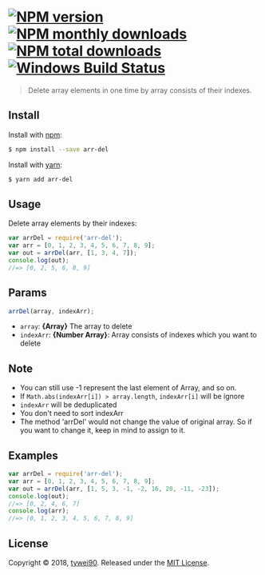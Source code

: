 # [![NPM version](https://img.shields.io/npm/v/get-value.svg?style=flat)](https://www.npmjs.com/package/arr-del) [![NPM monthly downloads](https://img.shields.io/npm/dm/get-value.svg?style=flat)](https://www.npmjs.com/package/arr-del) [![NPM total downloads](https://img.shields.io/npm/dt/get-value.svg?style=flat)](https://www.npmjs.com/package/arr-del) [![Windows Build Status](https://img.shields.io/appveyor/ci/tywei90/arr-del.svg?style=flat&label=AppVeyor)](https://ci.appveyor.com/project/tywei90/arr-del)

> Delete array elements in one time by array consists of their indexes.

## Install

Install with [npm](https://www.npmjs.com/):

```sh
$ npm install --save arr-del
```

Install with [yarn](https://yarnpkg.com):

```sh
$ yarn add arr-del
```

## Usage

Delete array elements by their indexes:

```js
var arrDel = require('arr-del');
var arr = [0, 1, 2, 3, 4, 5, 6, 7, 8, 9];
var out = arrDel(arr, [1, 3, 4, 7]);
console.log(out);
//=> [0, 2, 5, 6, 8, 9]
```


## Params

```js
arrDel(array, indexArr);
```

* `array`: **{Array}** The array to delete
* `indexArr`: **{Number Array}**: Array consists of indexes which you want to delete

## Note

* You can still use -1 represent the last element of Array, and so on.
* If `Math.abs(indexArr[i]) > array.length`, `indexArr[i]` will be ignore
* `indexArr` will be deduplicated
* You don't need to sort indexArr
* The method 'arrDel' would not change the value of original array. So if you want to change it, keep in mind to assign to it.

## Examples

```js
var arrDel = require('arr-del');
var arr = [0, 1, 2, 3, 4, 5, 6, 7, 8, 9];
var out = arrDel(arr, [1, 5, 3, -1, -2, 16, 20, -11, -23]);
console.log(out);
//=> [0, 2, 4, 6, 7]
console.log(arr);
//=> [0, 1, 2, 3, 4, 5, 6, 7, 8, 9]
```


## License

Copyright © 2018, [tywei90](https://github.com/tywei90).
Released under the [MIT License](LICENSE).
